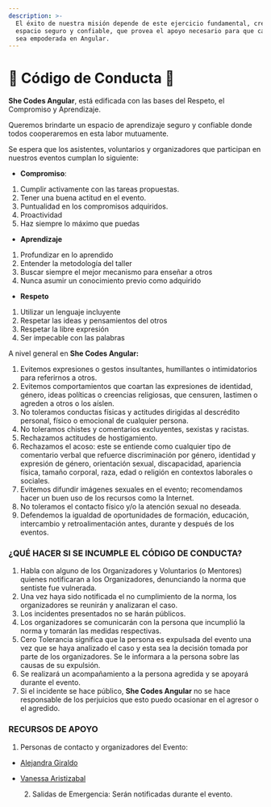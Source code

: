 ```yaml
---
description: >-
  El éxito de nuestra misión depende de este ejercicio fundamental, crear un
  espacio seguro y confiable, que provea el apoyo necesario para que cada Chica
  sea empoderada en Angular.
---
```


# 🛑 Código de Conducta 🛑

**She Codes Angular**, está edificada con las bases del Respeto, el Compromiso y Aprendizaje. 

Queremos brindarte un espacio de aprendizaje seguro y confiable donde todos  cooperaremos en esta labor mutuamente.

Se espera que los asistentes, voluntarios y organizadores que participan en nuestros eventos cumplan lo siguiente:

* **Compromiso**:

1. Cumplir activamente con las tareas propuestas.
2. Tener una buena actitud en el evento.
3. Puntualidad en los compromisos adquiridos.
4. Proactividad
5. Haz siempre lo máximo que puedas

* **Aprendizaje**

1. Profundizar en lo aprendido
2. Entender la metodología del taller
3. Buscar siempre el mejor mecanismo para enseñar a otros
4. Nunca asumir un conocimiento previo como adquirido

* **Respeto**

1.  Utilizar un lenguaje incluyente
2. Respetar las ideas y pensamientos del otros
3. Respetar la libre expresión
4. Ser impecable con las palabras 

  
A nivel general en **She Codes Angular:**

1. Evitemos expresiones o gestos insultantes, humillantes o intimidatorios para referirnos a otros.
2. Evitemos comportamientos que coartan las expresiones de identidad, género, ideas políticas o creencias religiosas, que censuren, lastimen o agreden a otros o los aíslen.
3. No toleramos conductas físicas y actitudes dirigidas al descrédito personal, físico o emocional de cualquier persona.
4. No toleramos chistes y comentarios excluyentes, sexistas y racistas.
5. Rechazamos actitudes de hostigamiento.
6. Rechazamos el acoso: este se entiende como cualquier tipo de comentario verbal que refuerce discriminación por género, identidad y expresión de género, orientación sexual, discapacidad, apariencia física, tamaño corporal, raza, edad o religión en contextos laborales o sociales.
7. Evitemos difundir imágenes sexuales en el evento; recomendamos hacer un buen uso de los recursos como la Internet.
8. No toleramos el contacto físico y/o la atención sexual no deseada.
9. Defendemos la igualdad de oportunidades de formación, educación, intercambio y retroalimentación antes, durante y después de los eventos.

### ¿QUÉ HACER SI SE INCUMPLE EL CÓDIGO DE CONDUCTA?

1. Habla con alguno de los Organizadores y Voluntarios \(o Mentores\) quienes notificaran a los Organizadores, denunciando la norma que sentiste fue vulnerada.
2. Una vez haya sido notificada el no cumplimiento de la norma, los organizadores se reunirán y analizaran el caso.
3. Los incidentes  presentados no se harán públicos.
4. Los organizadores se comunicarán con la persona que incumplió la norma y tomarán las medidas respectivas.
5. Cero Tolerancia significa que la persona es expulsada del evento una vez que se haya analizado el caso y esta sea la decisión tomada por parte de los organizadores. Se le  informara a la persona sobre las causas de su expulsión.
6. Se realizará un acompañamiento a la persona agredida y se apoyará durante el evento.
7. Si el incidente se hace público, **She Codes Angular** no se hace responsable de los perjuicios que esto puedo ocasionar en el agresor o el agredido.

### RECURSOS DE APOYO

1.  Personas de contacto y organizadores del Evento:

* [Alejandra Giraldo](https://twitter.com/maleja111)
* [Vanessa Aristizabal](https://twitter.com/vanessamarely)

     2. Salidas de Emergencia: Serán notificadas durante el evento.

